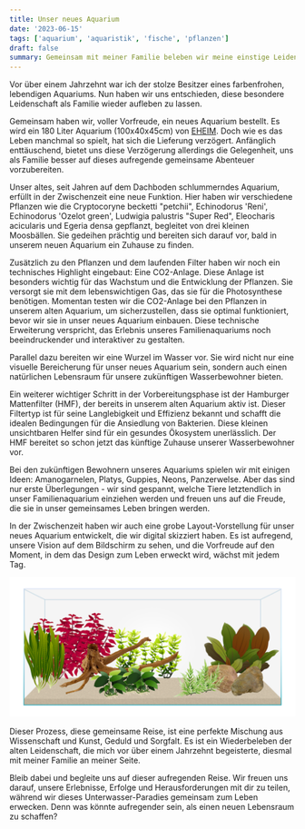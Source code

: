 ```yaml
---
title: Unser neues Aquarium
date: '2023-06-15'
tags: ['aquarium', 'aquaristik', 'fische', 'pflanzen']
draft: false
summary: Gemeinsam mit meiner Familie beleben wir meine einstige Leidenschaft für Aquarien wieder und begeben uns auf eine spannende Reise voller Wissenschaft und Vorfreude, während wir ein neues Unterwasser-Paradies erschaffen.
---
```


Vor über einem Jahrzehnt war ich der stolze Besitzer eines farbenfrohen, lebendigen Aquariums.
Nun haben wir uns entschieden, diese besondere Leidenschaft als Familie wieder aufleben zu lassen.

Gemeinsam haben wir, voller Vorfreude, ein neues Aquarium bestellt. Es wird ein 180 Liter Aquarium (100x40x45cm)
von [EHEIM](https://eheim.com/de_DE/aquaristik/aquarien/aquarien-suesswasser/vivalineled/vivalineled-180?number=0613049).
Doch wie es das Leben manchmal so spielt, hat sich die Lieferung verzögert. Anfänglich enttäuschend,
bietet uns diese Verzögerung allerdings die Gelegenheit, uns als Familie besser auf dieses aufregende
gemeinsame Abenteuer vorzubereiten.

Unser altes, seit Jahren auf dem Dachboden schlummerndes Aquarium, erfüllt in der Zwischenzeit eine neue Funktion.
Hier haben wir verschiedene Pflanzen wie die Cryptocoryne becketti "petchii", Echinodorus 'Reni', Echinodorus 'Ozelot green',
Ludwigia palustris "Super Red", Eleocharis acicularis und Egeria densa gepflanzt, begleitet von drei kleinen Moosbällen.
Sie gedeihen prächtig und bereiten sich darauf vor, bald in unserem neuen Aquarium ein Zuhause zu finden.

Zusätzlich zu den Pflanzen und dem laufenden Filter haben wir noch ein technisches Highlight eingebaut: Eine CO2-Anlage.
Diese Anlage ist besonders wichtig für das Wachstum und die Entwicklung der Pflanzen. Sie versorgt sie mit dem
lebenswichtigen Gas, das sie für die Photosynthese benötigen. Momentan testen wir die CO2-Anlage bei den Pflanzen
in unserem alten Aquarium, um sicherzustellen, dass sie optimal funktioniert, bevor wir sie in unser neues
Aquarium einbauen. Diese technische Erweiterung verspricht, das Erlebnis unseres Familienaquariums noch
beeindruckender und interaktiver zu gestalten.

Parallel dazu bereiten wir eine Wurzel im Wasser vor. Sie wird nicht nur eine visuelle Bereicherung für unser neues
Aquarium sein, sondern auch einen natürlichen Lebensraum für unsere zukünftigen Wasserbewohner bieten.

Ein weiterer wichtiger Schritt in der Vorbereitungsphase ist der Hamburger Mattenfilter (HMF), der bereits in
unserem alten Aquarium aktiv ist. Dieser Filtertyp ist für seine Langlebigkeit und Effizienz bekannt
und schafft die idealen Bedingungen für die Ansiedlung von Bakterien. Diese kleinen unsichtbaren Helfer sind
für ein gesundes Ökosystem unerlässlich. Der HMF bereitet so schon jetzt das künftige Zuhause unserer Wasserbewohner vor.

Bei den zukünftigen Bewohnern unseres Aquariums spielen wir mit einigen Ideen: Amanogarnelen, Platys, Guppies, Neons, Panzerwelse.
Aber das sind nur erste Überlegungen - wir sind gespannt, welche Tiere letztendlich in unser Familienaquarium einziehen werden
und freuen uns auf die Freude, die sie in unser gemeinsames Leben bringen werden.

In der Zwischenzeit haben wir auch eine grobe Layout-Vorstellung für unser neues Aquarium entwickelt, die wir digital skizziert haben.
Es ist aufregend, unsere Vision auf dem Bildschirm zu sehen, und die Vorfreude auf den Moment, in dem das Design zum Leben
erweckt wird, wächst mit jedem Tag.

![Aquarium Skizzze](AquariumSkizze.png)

Dieser Prozess, diese gemeinsame Reise, ist eine perfekte Mischung aus Wissenschaft und Kunst, Geduld und Sorgfalt.
Es ist ein Wiederbeleben der alten Leidenschaft, die mich vor über einem Jahrzehnt begeisterte, diesmal mit meiner Familie an meiner Seite.

Bleib dabei und begleite uns auf dieser aufregenden Reise. Wir freuen uns darauf, unsere Erlebnisse, Erfolge und Herausforderungen
mit dir zu teilen, während wir dieses Unterwasser-Paradies gemeinsam zum Leben erwecken. Denn was könnte aufregender sein,
als einen neuen Lebensraum zu schaffen?